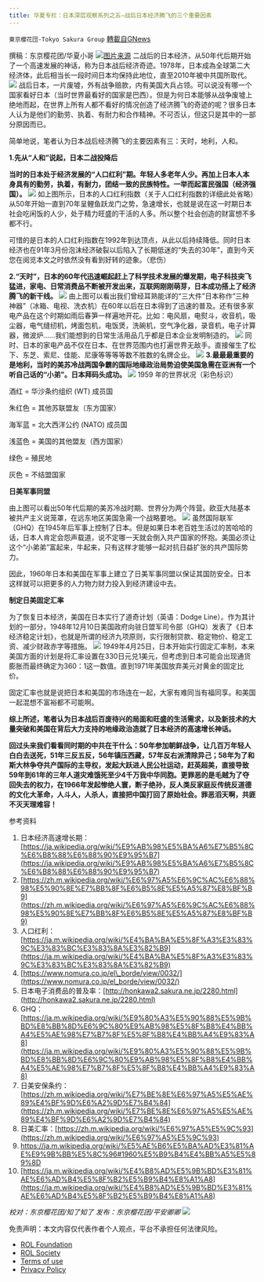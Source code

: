 ```yaml
---
title: 华夏专栏：日本深层观察系列之五—战后日本经济腾飞的三个重要因素
---
```

`東京櫻花団-Tokyo Sakura Group` [轉載自GNews](https://gnews.org/zh-hans/1797014/)

撰稿：东京樱花团/华夏小哥
![](https://assets.gnews.org/wp-content/uploads/2021/12/image-1541.png)[图片来源](https://www.chinatimes.com/hottopic/20200910004950-260809?chdtv)
二战后的日本经济，从50年代后期开始了一个高速发展的神话，称为日本战后经济奇迹。1978年，日本成為全球第二大经济体，此后相当长一段时间日本均保持此地位，直至2010年被中共国所取代。
![](https://assets.gnews.org/wp-content/uploads/2021/12/image-1542.png)
战后日本，一片废墟，外有战争赔款，内有美国大兵占领。可以说没有哪一个国家看好日本（当时世界最看好的国家是巴西）。但是为何日本能够从战争废墟上绝地而起，在世界上所有人都不看好的情况创造了经济腾飞的奇迹的呢？很多日本人认为是他们的勤劳、执着、有耐力和合作精神。不可否认，但这只是其中的一部分原因而已。

简单地说，笔者认为日本战后经济腾飞的主要因素有三：天时，地利，人和。

**1.先从“人和”说起，日本二战投降后**

**当时的日本处于经济发展的“人口红利”期。年轻人多老年人少。再加上日本人本身具有的勤劳，执着，有耐力，团结一致的民族特性。一举而起富民强国（经济强国）。**
![](https://assets.gnews.org/wp-content/uploads/2021/12/image-1543.png)
如上图所示，日本的人口红利指数（关于人口红利指数的详细此处省略）从50年开始一直到70年呈鲤鱼跃龙门之势，急速增长，也就是说在这一时期日本社会吃闲饭的人少，处于精力旺盛的干活的人多。所以整个社会创造的财富想不多都不行。

可惜的是日本的人口红利指数在1992年到达顶点，从此以后持续降低。同时日本经济也在91年3月份泡沫经济破裂以后陷入了长期低迷的“失去的30年”，直到今天您在阅览本文之时依然没有看到好转的迹象。（悲伤）

**2.“天时”，日本的60年代迅速崛起赶上了科学技术发展的爆发期，电子科技突飞猛进，家电、日常消费品不断被开发出来，互联网刚刚萌芽，日本成功搭上了经济腾飞的新干线。**
![](https://assets.gnews.org/wp-content/uploads/2021/12/image-1544.png)
由上图可以看出我们曾经耳熟能详的“三大件”日本称作“三种神器”（冰箱、电视、洗衣机）在60年以后在日本得到了迅速的普及。还有很多家电产品在这个时期如雨后春笋一样遍地开花。比如：电风扇，电熨斗，收音机，吸尘器，电气缝纫机，烤面包机，电饭煲，洗碗机，空气净化器，录音机，电子计算器，微波炉……我们能想到的日常生活用品几乎都是日本企业发明制造的。
![](https://assets.gnews.org/wp-content/uploads/2021/12/image-1545.png)
同时、日本的家电产品不仅在日本、在世界范围内也打遍世界无敌手。直接催生了松下、东芝、索尼、佳能、尼康等等等等数不胜数的名牌企业。
![](https://assets.gnews.org/wp-content/uploads/2021/12/image-1546.png)
**3.最最最重要的是地利，当时的美苏冷战两国争霸的国际地缘政治局势迫使美国急需在亚洲有一个听自己话的“小弟”。日本拜码头成功。**
![](https://assets.gnews.org/wp-content/uploads/2021/12/image-1547.png)
1959 年的世界状况（彩色标识）

酒红 = 华沙条约组织 (WT) 成员国

朱红色 = 其他苏联盟友（东方国家）

海军蓝 = 北大西洋公约 (NATO) 成员国

浅蓝色 = 美国的其他盟友（西方国家）

绿色 = 殖民地

灰色 = 不结盟国家

**日美军事同盟**

由上图可以看出50年代后期的美苏冷战时期、世界分为两个阵营。欧亚大陆基本被共产主义说笼罩，在远东地区美国急需一个战略要地。
![](https://assets.gnews.org/wp-content/uploads/2021/12/image-1548.png)
虽然国际联军（GHQ）在1945年后军事上控制了日本。但是如果日本老百姓生活过的苦哈哈的话，日本人肯定会怨声载道，说不定哪一天就会倒入共产国家的怀抱。美国必须让这个“小弟弟”富起来，牛起来，只有这样才能够一起对抗日益扩张的共产国际势力。

因此，1960年日本和美国在军事上建立了日美军事同盟以保证其国防安全。日本这样就可以把更多的人力物力财力投入到经济建设中去。

**制定日美固定汇率**

为了恢复日本经济，美国在日本实行了道奇计划（英语：Dodge Line）。作为其计划的一部分，1948年12月10日美国政府向驻日盟军司令部（GHQ）发表了《日本经济稳定计划》，也就是所谓的经济九项原则，实行限制贷款、稳定物价、稳定工资、减少财政赤字等措施。
![](https://assets.gnews.org/wp-content/uploads/2021/12/image-1549.png)
1949年4月25日，日本开始实行固定汇率制，本来美国方面的计划是将汇率设置在330日元兑1美元，但考虑到日本可能会出现通货膨胀而最终确定为360：1这一数值。直到1971年美国放弃美元对黄金的固定比价。

固定汇率也就是说把日本和美国的市场连在一起，大家有难同当有福同享。和美国一起混想不富裕都不可能啊。

**综上所述，笔者认为日本战后百废待兴的局面和旺盛的生活需求，以及新技术的大量突破和美国在背后大力支持的地缘政治造就了日本经济的高速增长神话。**

**回过头来我们看看同时期的中共在干什么：50年参加朝鲜战争，让几百万年轻人白白去送死，51年三反五反，56年镇压西藏，57年反右派清除异己；58年为了和斯大林争夺共产国际的主导权，发起大跃进人民公社运动，赶英超美，直接导致59年到61年的三年人道灾难饿死至少4千万我中华同胞。更罪恶的是毛贼为了夺回失去的权力，在1966年发起惨绝人寰，断子绝孙，反人类反家庭反传统反道德的文化大革命，人斗人，人杀人，直接把中国打回了原始社会。罪恶滔天啊，共匪不灭天理难容！**

参考资料

1. 日本经济高速增长期：[https://ja.wikipedia.org/wiki/%E9%AB%98%E5%BA%A6%E7%B5%8C%E6%B8%88%E6%88%90%E9%95%B7](https://ja.wikipedia.org/wiki/%E9%AB%98%E5%BA%A6%E7%B5%8C%E6%B8%88%E6%88%90%E9%95%B7)
2. [https://zh.m.wikipedia.org/wiki/%E6%97%A5%E6%9C%AC%E6%88%98%E5%90%8E%E7%BB%8F%E6%B5%8E%E5%A5%87%E8%BF%B9](https://zh.m.wikipedia.org/wiki/%E6%97%A5%E6%9C%AC%E6%88%98%E5%90%8E%E7%BB%8F%E6%B5%8E%E5%A5%87%E8%BF%B9)
3. 人口红利：[https://ja.m.wikipedia.org/wiki/%E4%BA%BA%E5%8F%A3%E3%83%9C%E3%83%BC%E3%83%8A%E3%82%B9](https://ja.m.wikipedia.org/wiki/%E4%BA%BA%E5%8F%A3%E3%83%9C%E3%83%BC%E3%83%8A%E3%82%B9)
4. [https://www.nomura.co.jp/el\_borde/view/0032/](https://www.nomura.co.jp/el_borde/view/0032/)
5. 日本电子消费品的普及率：[http://honkawa2.sakura.ne.jp/2280.html](http://honkawa2.sakura.ne.jp/2280.html)
6. GHQ：[https://ja.m.wikipedia.org/wiki/%E9%80%A3%E5%90%88%E5%9B%BD%E8%BB%8D%E6%9C%80%E9%AB%98%E5%8F%B8%E4%BB%A4%E5%AE%98%E7%B7%8F%E5%8F%B8%E4%BB%A4%E9%83%A8](https://ja.m.wikipedia.org/wiki/%E9%80%A3%E5%90%88%E5%9B%BD%E8%BB%8D%E6%9C%80%E9%AB%98%E5%8F%B8%E4%BB%A4%E5%AE%98%E7%B7%8F%E5%8F%B8%E4%BB%A4%E9%83%A8)
7. 日美安保条约：[https://zh.m.wikipedia.org/wiki/%E7%BE%8E%E6%97%A5%E5%AE%89%E4%BF%9D%E6%A2%9D%E7%B4%84](https://zh.m.wikipedia.org/wiki/%E7%BE%8E%E6%97%A5%E5%AE%89%E4%BF%9D%E6%A2%9D%E7%B4%84)
8. 日美汇率：[https://zh.m.wikipedia.org/wiki/%E6%97%A5%E5%9C%93](https://zh.m.wikipedia.org/wiki/%E6%97%A5%E5%9C%93)
9. https://ja.m.wikipedia.org/wiki/%E5%AE%B6%E5%BA%AD%E3%81%AE%E9%9B%BB%E5%8C%96#1960%E5%B9%B4%E4%BB%A5%E5%89%8D
10. [https://ja.m.wikipedia.org/wiki/%E4%B8%AD%E5%9B%BD%E3%81%AE%E6%AD%B4%E5%8F%B2%E5%B9%B4%E8%A1%A8](https://ja.m.wikipedia.org/wiki/%E4%B8%AD%E5%9B%BD%E3%81%AE%E6%AD%B4%E5%8F%B2%E5%B9%B4%E8%A1%A8)


*校对：东京樱花团/知了知了
发布：东京樱花团/平安卿卿*
![](https://assets.gnews.org/wp-content/uploads/2021/12/yht.jpg)
 

免责声明：本文内容仅代表作者个人观点，平台不承担任何法律风险。

- [ROL Foundation](https://rolfoundation.org/)
- [ROL Society](https://rolsociety.org/)
- [Terms of use](https://gnews.org/terms-of-use-3/)
- [Privacy Policy](https://gnews.org/privacy-policy/)
